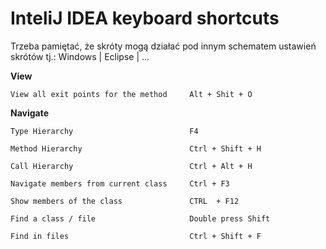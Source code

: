# InteliJ IDEA keyboard shortcuts

Trzeba pamiętać, że skróty mogą działać pod innym schematem ustawień skrótów tj.: Windows | Eclipse | ...



**View**

    View all exit points for the method     Alt + Shit + O


**Navigate**

    Type Hierarchy                          F4
    
    Method Hierarchy                        Ctrl + Shift + H

    Call Hierarchy                          Ctrl + Alt + H

    Navigate members from current class     Ctrl + F3
    
    Show members of the class               CTRL  + F12
    
    Find a class / file                     Double press Shift
    
    Find in files                           Ctrl + Shift + F
    
    
